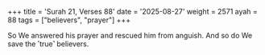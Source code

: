 +++
title = 'Surah 21, Verses 88'
date = '2025-08-27'
weight = 2571
ayah = 88
tags = ["believers", "prayer"]
+++

So We answered his prayer and rescued him from anguish. And so do We save the ˹true˺ believers.